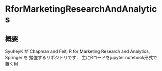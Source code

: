 # RforMarketingResearchAndAnalytics
## 概要
SyuheyK が Chapman and Feit; R for Marketing Research and
Analytics, Springer を
勉強するリポジトリです．
主にRコードをjupyter notebook形式で置く用
